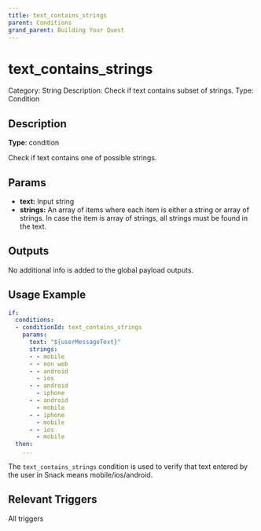 ```yaml
---
title: text_contains_strings
parent: Conditions
grand_parent: Building Your Quest
---
```


# text_contains_strings

Category: String
Description: Check if text contains subset of strings.
Type: Condition

## Description

**Type**: condition

Check if text contains one of possible strings.

## Params

- **text:** Input string
- **strings:** An array of items where each item is either a string or array of strings. In case the item is array of strings, all strings must be found in the text.

## Outputs

No additional info is added to the global payload outputs.

## Usage Example

```yaml
if:
  conditions:
  - conditionId: text_contains_strings
    params:
      text: "${userMessageText}"
      strings:
      - - mobile
      - - non web
      - - android
        - ios
      - - android
        - iphone
      - - android
        - mobile
      - - iphone
        - mobile
      - - ios
        - mobile
  then:
    ...
```

The `text_contains_strings` condition is used to verify that text entered by the user in Snack means mobile/ios/android.

## Relevant Triggers

All triggers
